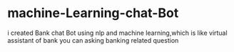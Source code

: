 # machine-Learning-chat-Bot
i created Bank chat Bot using nlp and machine learning,which is like virtual assistant of bank you can asking banking related question
